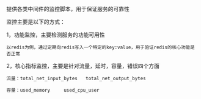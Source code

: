 提供各类中间件的监控脚本，用于保证服务的可靠性

监控主要是以下的方式：

1，功能监控，主要检测服务的功能可用性

    以redis为例，通过定期向redis写入一个特定的key:value，用于验证redis的核心功能是否正常
    
2，核心指标监控，主要是针对流量，延时，容量，错误四个方面

    流量：total_net_input_bytes   total_net_output_bytes
    
    容量：used_memory     used_cpu_user
